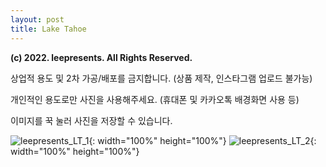 ```yaml
---
layout: post
title: Lake Tahoe
---
```


**(c) 2022. leepresents. All Rights Reserved.**

상업적 용도 및 2차 가공/배포를 금지합니다. (상품 제작, 인스타그램 업로드 불가능)

개인적인 용도로만 사진을 사용해주세요. (휴대폰 및 카카오톡 배경화면 사용 등)


이미지를 꾹 눌러 사진을 저장할 수 있습니다.

![leepresents_LT_1](https://user-images.githubusercontent.com/99234975/178883150-0ed7095f-3dbd-4c51-9a5a-e682154a5f73.jpg){: width="100%" height="100%"}
![leepresents_LT_2](https://user-images.githubusercontent.com/99234975/178883155-abdc072c-6e47-464b-97f5-73beb460e58a.jpg){: width="100%" height="100%"}
